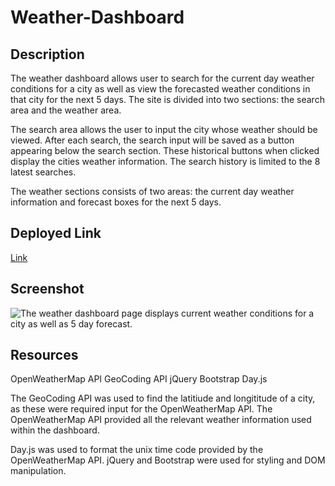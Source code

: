 # Weather-Dashboard

## Description
The weather dashboard allows user to search for the current day weather conditions for a city as well as view the forecasted weather conditions in that city for the next 5 days. The site is divided into two sections: the search area and the weather area.

The search area allows the user to input the city whose weather should be viewed. After each search, the search input will be saved as a button appearing below the search section. These historical buttons when clicked display the cities weather information. The search history is limited to the 8 latest searches.

The weather sections consists of two areas: the current day weather information and forecast boxes for the next 5 days. 

## Deployed Link
[Link](https://robdom87.github.io/Weather-Dashboard/)

## Screenshot
![The weather dashboard page displays current weather conditions for a city as well as 5 day forecast.](./Assets/Weather%20Dashboard.gif)

## Resources
OpenWeatherMap API
GeoCoding API
jQuery
Bootstrap
Day.js

The GeoCoding API was used to find the latitiude and longititude of a city, as these were required input for the OpenWeatherMap API. The OpenWeatherMap API provided all the relevant weather information used within the dashboard. 

Day.js was used to format the unix time code provided by the OpenWeatherMap API. jQuery and Bootstrap were used for styling and DOM manipulation.
